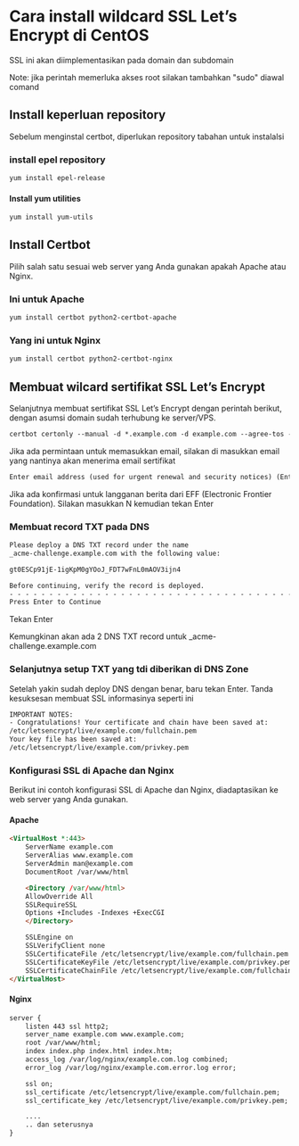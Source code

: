 # Cara install wildcard SSL Let’s Encrypt di CentOS

SSL ini akan diimplementasikan pada domain dan subdomain

Note: jika perintah memerluka akses root silakan tambahkan "sudo" diawal comand

## Install keperluan repository

Sebelum menginstal certbot, diperlukan repository tabahan untuk instalalsi

### install epel repository

```html
yum install epel-release
```

#### Install yum utilities

```html
yum install yum-utils
```

## Install Certbot

Pilih salah satu sesuai web server yang Anda gunakan apakah Apache atau Nginx.

### Ini untuk Apache

```html
yum install certbot python2-certbot-apache
```

### Yang ini untuk Nginx

 ```html
yum install certbot python2-certbot-nginx
```

## Membuat wilcard sertifikat SSL Let’s Encrypt

Selanjutnya membuat sertifikat SSL Let’s Encrypt dengan perintah berikut, dengan asumsi domain sudah terhubung ke server/VPS.

```html
certbot certonly --manual -d *.example.com -d example.com --agree-tos --manual-public-ip-logging-ok --preferred-challenges dns-01 --server https://acme-v02.api.letsencrypt.org/directory
```

Jika ada permintaan untuk memasukkan email, silakan di masukkan email yang nantinya akan menerima email sertifikat

```html
Enter email address (used for urgent renewal and security notices) (Enter 'c' to cancel): contoh@example.com
```

Jika ada konfirmasi untuk langganan berita dari EFF (Electronic Frontier Foundation). Silakan masukkan N kemudian tekan Enter

### Membuat record TXT pada DNS

````html
Please deploy a DNS TXT record under the name
_acme-challenge.example.com with the following value:

gt0ESCp91jE-1igKpM0gYOoJ_FDT7wFnL0mAOV3ijn4

Before continuing, verify the record is deployed.
- - - - - - - - - - - - - - - - - - - - - - - - - - - - - - - - - - - - - - - -
Press Enter to Continue
````

Tekan Enter

Kemungkinan akan ada 2 DNS TXT record untuk _acme-challenge.example.com

### Selanjutnya setup TXT yang tdi diberikan di DNS Zone

Setelah yakin sudah deploy DNS dengan benar, baru tekan Enter. Tanda kesuksesan membuat SSL informasinya seperti ini

```html
IMPORTANT NOTES:
- Congratulations! Your certificate and chain have been saved at:
/etc/letsencrypt/live/example.com/fullchain.pem
Your key file has been saved at:
/etc/letsencrypt/live/example.com/privkey.pem
````

### Konfigurasi SSL di Apache dan Nginx

Berikut ini contoh konfigurasi SSL di Apache dan Nginx, diadaptasikan ke web server yang Anda gunakan.

#### Apache

```html
<VirtualHost *:443>
    ServerName example.com
    ServerAlias www.example.com
    ServerAdmin man@example.com
    DocumentRoot /var/www/html

    <Directory /var/www/html>
    AllowOverride All
    SSLRequireSSL
    Options +Includes -Indexes +ExecCGI
    </Directory>

    SSLEngine on
    SSLVerifyClient none
    SSLCertificateFile /etc/letsencrypt/live/example.com/fullchain.pem
    SSLCertificateKeyFile /etc/letsencrypt/live/example.com/privkey.pem
    SSLCertificateChainFile /etc/letsencrypt/live/example.com/fullchain.pem
</VirtualHost>
```

#### Nginx

```html
server {
    listen 443 ssl http2;
    server_name example.com www.example.com;
    root /var/www/html;
    index index.php index.html index.htm;
    access_log /var/log/nginx/example.com.log combined;
    error_log /var/log/nginx/example.com.error.log error;

    ssl on;
    ssl_certificate /etc/letsencrypt/live/example.com/fullchain.pem;
    ssl_certificate_key /etc/letsencrypt/live/example.com/privkey.pem;

    ....
    .. dan seterusnya
}
```
